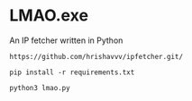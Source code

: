# LMAO.exe
An IP fetcher written in Python

``https://github.com/hrishavvv/ipfetcher.git/``

``pip install -r requirements.txt``

``python3 lmao.py``
